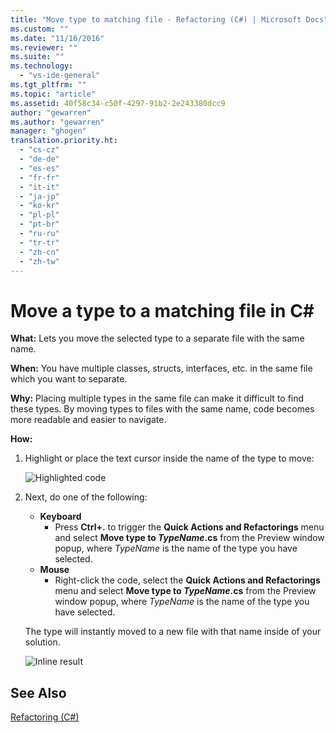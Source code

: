 ```yaml
---
title: "Move type to matching file - Refactoring (C#) | Microsoft Docs"
ms.custom: ""
ms.date: "11/16/2016"
ms.reviewer: ""
ms.suite: ""
ms.technology: 
  - "vs-ide-general"
ms.tgt_pltfrm: ""
ms.topic: "article"
ms.assetid: 40f58c34-c50f-4297-91b2-2e243380dcc9
author: "gewarren"
ms.author: "gewarren"
manager: "ghogen"
translation.priority.ht: 
  - "cs-cz"
  - "de-de"
  - "es-es"
  - "fr-fr"
  - "it-it"
  - "ja-jp"
  - "ko-kr"
  - "pl-pl"
  - "pt-br"
  - "ru-ru"
  - "tr-tr"
  - "zh-cn"
  - "zh-tw"
---
```


# Move a type to a matching file in C# #
**What:** Lets you move the selected type to a separate file with the same name.

**When:** You have multiple classes, structs, interfaces, etc. in the same file which you want to separate.  

**Why:** Placing multiple types in the same file can make it difficult to find these types.  By moving types to files with the same name, code becomes more readable and easier to navigate.

**How:**

1. Highlight or place the text cursor inside the name of the type to move:

   ![Highlighted code](media/movetype_highlight.png)

1. Next, do one of the following:
   * **Keyboard**
     * Press **Ctrl+.** to trigger the **Quick Actions and Refactorings** menu and select **Move type to *TypeName*.cs** from the Preview window popup, where *TypeName* is the name of the type you have selected.
   * **Mouse**
     * Right-click the code, select the **Quick Actions and Refactorings** menu and select **Move type to *TypeName*.cs** from the Preview window popup, where *TypeName* is the name of the type you have selected.

   The type will instantly moved to a new file with that name inside of your solution.

   ![Inline result](media/movetype_result.png)

## See Also  
[Refactoring (C#)](../refactoring-csharp.md)